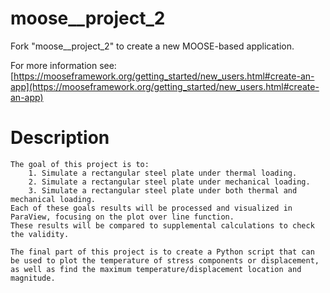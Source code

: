 moose__project_2
=====

Fork "moose__project_2" to create a new MOOSE-based application.

For more information see: [https://mooseframework.org/getting_started/new_users.html#create-an-app](https://mooseframework.org/getting_started/new_users.html#create-an-app)

# Description
    The goal of this project is to:
        1. Simulate a rectangular steel plate under thermal loading.
        2. Simulate a rectangular steel plate under mechanical loading.
        3. Simulate a rectangular steel plate under both thermal and mechanical loading.
    Each of these goals results will be processed and visualized in ParaView, focusing on the plot over line function. 
    These results will be compared to supplemental calculations to check the validity.

    The final part of this project is to create a Python script that can be used to plot the temperature of stress components or displacement,
    as well as find the maximum temperature/displacement location and magnitude. 
